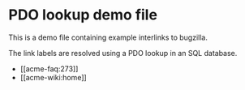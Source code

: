 # PDO lookup demo file

This is a demo file containing example interlinks to bugzilla.

The link labels are resolved using a PDO lookup in an SQL database.

* [[acme-faq:273]]
* [[acme-wiki:home]]
